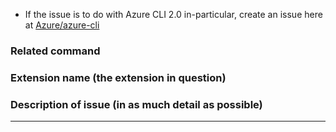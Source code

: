 - If the issue is to do with Azure CLI 2.0 in-particular, create an issue here at [Azure/azure-cli](https://github.com/Azure/azure-cli/issues)

### Related command
<!--- Please provide the related command with `az $command`, azure-cli bot will analyse command and route to related team --->


### Extension name (the extension in question)


### Description of issue (in as much detail as possible)

-----

